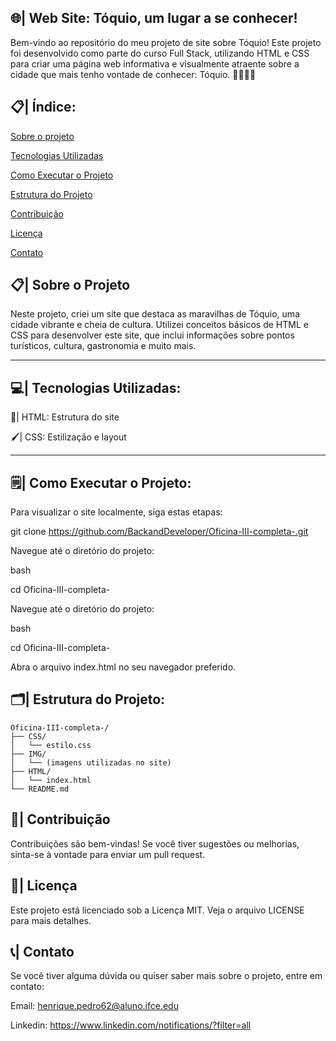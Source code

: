 ## 🌐| Web Site: Tóquio, um lugar a se conhecer!

Bem-vindo ao repositório do meu projeto de site sobre Tóquio! Este projeto foi desenvolvido como parte do curso Full Stack, utilizando HTML e CSS para criar uma página web informativa e visualmente atraente sobre a cidade que mais tenho vontade de conhecer: Tóquio. 🗼🌃🇯🇵

## 📋| Índice:

[Sobre o projeto](https://github.com/BackandDeveloper/Projeto-Front-and-sobre-T-quio/blob/main/README.md#-%C3%ADndice)

[Tecnologias Utilizadas](https://github.com/BackandDeveloper/Projeto-Front-and-sobre-T-quio/blob/main/README.md#-sobre-o-projeto)

[Como Executar o Projeto](https://github.com/BackandDeveloper/Projeto-Front-and-sobre-T-quio/blob/main/README.md#%EF%B8%8F-estrutura-do-projeto)

[Estrutura do Projeto](https://github.com/BackandDeveloper/Projeto-Front-and-sobre-T-quio/blob/main/README.md#%EF%B8%8F-estrutura-do-projeto)

[Contribuição](https://github.com/BackandDeveloper/Projeto-Front-and-sobre-T-quio/blob/main/README.md#-contribui%C3%A7%C3%A3o)

[Licença](https://github.com/BackandDeveloper/Projeto-Front-and-sobre-T-quio/blob/main/README.md#-licen%C3%A7a)

[Contato](https://github.com/BackandDeveloper/Projeto-Front-and-sobre-T-quio/blob/main/README.md#-contato)

## 📋| Sobre o Projeto
Neste projeto, criei um site que destaca as maravilhas de Tóquio, uma cidade vibrante e cheia de cultura. Utilizei conceitos básicos de HTML e CSS para desenvolver este site, que inclui informações sobre pontos turísticos, cultura, gastronomia e muito mais.
____________________________________________________________________________________________________________________________________

## 💻| Tecnologias Utilizadas:

📝| HTML: Estrutura do site

🖌️| CSS: Estilização e layout

____________________________________________________________________________________________________________________________________

## 🗒️| Como Executar o Projeto:

Para visualizar o site localmente, siga estas etapas:

git clone https://github.com/BackandDeveloper/Oficina-III-completa-.git

Navegue até o diretório do projeto:

bash

cd Oficina-III-completa-

Navegue até o diretório do projeto:

bash

cd Oficina-III-completa-

Abra o arquivo index.html no seu navegador preferido.

 ## 🗂️| Estrutura do Projeto:

```
Oficina-III-completa-/
├── CSS/
│   └── estilo.css
├── IMG/
│   └── (imagens utilizadas no site)
├── HTML/
│   └── index.html
└── README.md

```

## 🤝| Contribuição
Contribuições são bem-vindas! Se você tiver sugestões ou melhorias, sinta-se à vontade para enviar um pull request.

## 📄| Licença
Este projeto está licenciado sob a Licença MIT. Veja o arquivo LICENSE para mais detalhes.

## 📞| Contato
Se você tiver alguma dúvida ou quiser saber mais sobre o projeto, entre em contato:

Email: henrique.pedro62@aluno.ifce.edu

Linkedin: https://www.linkedin.com/notifications/?filter=all
